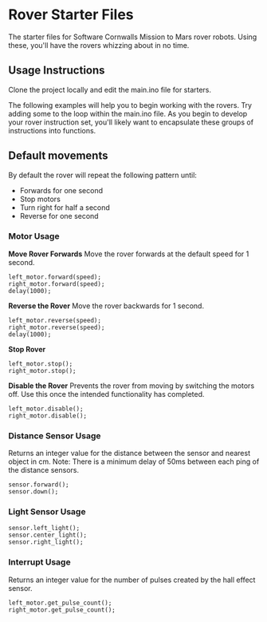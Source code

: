 # Rover Starter Files
The starter files for Software Cornwalls Mission to Mars rover robots. Using these,
you'll have the rovers whizzing about in no time.

## Usage Instructions
Clone the project locally and edit the main.ino file for starters.

The following examples will help you to begin working with the rovers. Try adding
some to the loop within the main.ino file. As you begin to develop your rover
instruction set, you'll likely want to encapsulate these groups of instructions
into functions.

## Default movements
By default the rover will repeat the following pattern until:

- Forwards for one second
- Stop motors
- Turn right for half a second
- Reverse for one second

### Motor Usage

**Move Rover Forwards**
Move the rover forwards at the default speed for 1 second.

    left_motor.forward(speed);
    right_motor.forward(speed);
    delay(1000);

**Reverse the Rover**
Move the rover backwards for 1 second.

    left_motor.reverse(speed);
    right_motor.reverse(speed);
    delay(1000);

**Stop Rover**

    left_motor.stop();
    right_motor.stop();

**Disable the Rover**
Prevents the rover from moving by switching the motors off. Use this once the
intended functionality has completed.

    left_motor.disable();
    right_motor.disable();

### Distance Sensor Usage

Returns an integer value for the distance between the sensor and nearest object in cm.
Note: There is a minimum delay of 50ms between each ping of the distance sensors.

    sensor.forward();
    sensor.down();

### Light Sensor Usage

    sensor.left_light();
    sensor.center_light();
    sensor.right_light();

### Interrupt Usage

Returns an integer value for the number of pulses created by the hall effect sensor.

    left_motor.get_pulse_count();
    right_motor.get_pulse_count();
